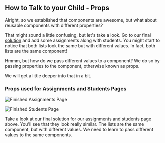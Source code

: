 ## How to Talk to your Child - Props

Alright, so we established that components are awesome, but what about reusable components with different properties? 

That might sound a little confusing, but let's take a look. Go to our final [solution](https://githubtraining.github.io/react-solution/) and add some assignments along with students. You might start to notice that both lists look the same but with different values. In fact, both lists are the same component!

Hmmm, but how do we pass different values to a component? We do so by passing properties to the component, otherwise known as props. 

We will get a little deeper into that in a bit. 

### Props used for Assignments and Students Pages
![Finished Assignments Page](https://user-images.githubusercontent.com/25253905/61293228-11f26580-a788-11e9-90ac-9612c2bddf6b.png)

![Finished Students Page](https://user-images.githubusercontent.com/25253905/61293769-46b2ec80-a789-11e9-88b3-c660f436f5bf.png)

Take a look at our final solution for our assignments and students page above. You'll see that they look really similar. The lists are the same component, but with different values. We need to learn to pass different values to the same components. 